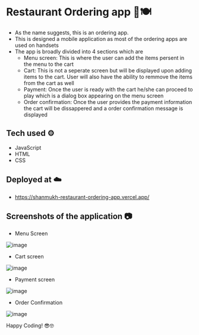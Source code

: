 # Restaurant Ordering app 🍕🍽️

- As the name suggests, this is an ordering app.
- This is designed a mobile application as most of the ordering apps are used on handsets
- The app is broadly divided into 4 sections which are
  - Menu screen: This is where the user can add the items persent in the menu to the cart
  - Cart: This is not a seperate screen but will be displayed upon adding items to the cart. User will also have the ability to remmove the items from the cart as well
  - Payment: Once the user is ready with the cart he/she can proceed to play which is a dialog box appearing on the menu screen
  - Order confirmation: Once the user provides the payment information the cart will be dissappered and a order confirmation message is displayed

## Tech used ⚙️

- JavaScript
- HTML
- CSS

## Deployed at ☁️

- https://shanmukh-restaurant-ordering-app.vercel.app/

## Screenshots of the application 📷

- Menu Screen

![image](https://github.com/Shanmukh459/Restaurant-ordering-app/assets/52078988/f8773ad6-d89f-42df-a45d-a399d52929d0)

- Cart screen

![image](https://github.com/Shanmukh459/Restaurant-ordering-app/assets/52078988/2a8a3298-e699-46ea-9c86-a3cebf30b131)

- Payment screen

![image](https://github.com/Shanmukh459/Restaurant-ordering-app/assets/52078988/00ea483b-ffa5-4f26-958d-e30cd205e747)

- Order Confirmation

![image](https://github.com/Shanmukh459/Restaurant-ordering-app/assets/52078988/9d921796-b149-49ca-a08e-2791e073544b)


Happy Coding! 😎🤓
